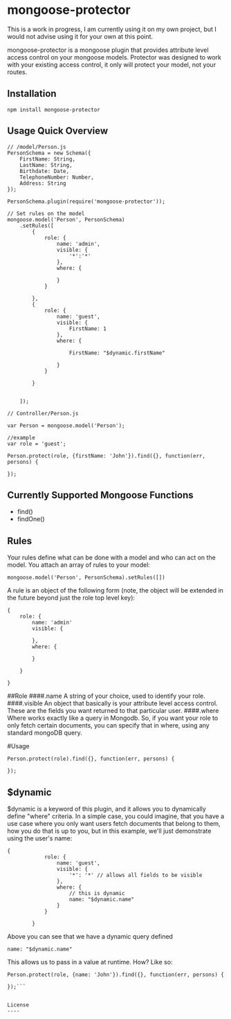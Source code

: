 mongoose-protector
=========
This is a work in progress, I am currently using it on my own project, but I would not advise using it for your own at this point.

mongoose-protector is a mongoose plugin that provides attribute level access control on your mongoose models. Protector was designed to work with your existing access control, it only will protect your model, not your routes.

Installation
--------------
```
npm install mongoose-protector
```



Usage Quick Overview
-----

```
// /model/Person.js
PersonSchema = new Schema({
    FirstName: String,
    LastName: String,
    Birthdate: Date,
    TelephoneNumber: Number,
    Address: String
});

PersonSchema.plugin(require('mongoose-protector'));

// Set rules on the model
mongoose.model('Person', PersonSchema)
    .setRules([
        {
            role: {
                name: 'admin',
                visible: {
                    '*':'*'
                },
                where: {
                
                }
            }
        
        },
        {
            role: {
                name: 'guest',
                visible: {
                    FirstName: 1
                },
                where: {
                
                    FirstName: "$dynamic.firstName"
                
                }
            }
        
        }
    
    
    ]);
```

```
// Controller/Person.js

var Person = mongoose.model('Person');

//example
var role = 'guest';

Person.protect(role, {firstName: 'John'}).find({}, function(err, persons) {

});

```

Currently Supported Mongoose Functions
----------

* find()
* findOne()

Rules
-----
Your rules define what can be done with a model and who can act on the model. You attach an array of rules to your model:

```
mongoose.model('Person', PersonSchema).setRules([])
```

A rule is an object of the following form (note, the object will be extended in the future beyond just the role top level key):

```
{
    role: {
        name: 'admin'
        visible: {
        
        },
        where: {
        
        }
    
    }

}
```

##Role
####.name
A string of your choice, used to identify your role.
####.visible
An object that basically is your attribute level access control. These are the fields you want returned to that particular user.
####.where
Where works exactly like a query in Mongodb. So, if you want your role to only fetch certain documents, you can specify that in where, using any standard mongoDB query.

#Usage


```
Person.protect(role).find({}, function(err, persons) {

});
```

## $dynamic
$dynamic is a keyword of this plugin, and it allows you to dynamically define "where" criteria. In a simple case, you could imagine, that you have a use case where you only want users fetch documents that belong to them, how you do that is up to you, but in this example, we'll just demonstrate using the user's name:
```
{
            role: {
                name: 'guest',
                visible: {
                    '*': '*' // allows all fields to be visible
                },
                where: {
                    // this is dynamic
                    name: "$dynamic.name"
                }
            }

        }
```

Above you can see that we have a dynamic query defined 

```name: "$dynamic.name"```

This allows us to pass in a value at runtime. How? Like so:
```
Person.protect(role, {name: 'John'}).find({}, function(err, persons) {

});```


License
----



